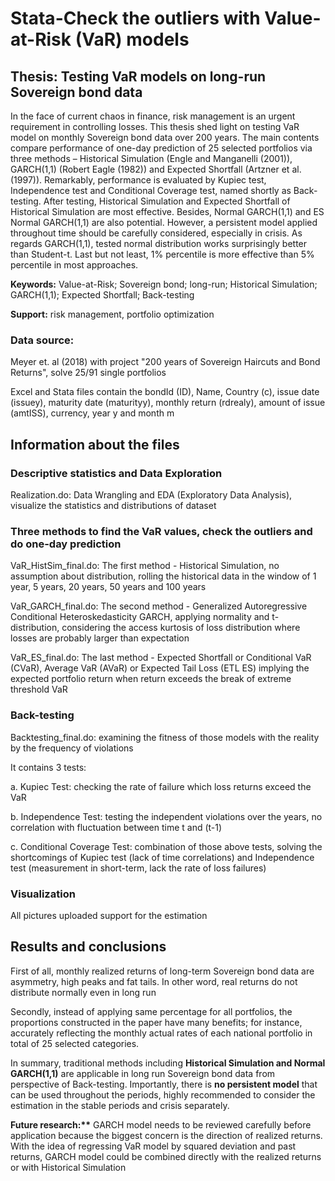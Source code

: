 # Stata-Check the outliers with Value-at-Risk (VaR) models
## Thesis: Testing VaR models on long-run Sovereign bond data
In the face of current chaos in finance, risk management is an urgent requirement in controlling losses. This thesis shed light on testing VaR model on monthly Sovereign bond data over 200 years. The main contents compare performance of one-day prediction of 25 selected portfolios via three methods – Historical Simulation (Engle and Manganelli (2001)), GARCH(1,1) (Robert Eagle (1982)) and Expected Shortfall (Artzner et al. (1997)). Remarkably, performance is evaluated by Kupiec test, Independence test and Conditional Coverage test, named shortly as Back-testing. After testing, Historical Simulation and Expected Shortfall of Historical Simulation are most effective. Besides, Normal GARCH(1,1) and ES Normal GARCH(1,1) are also potential. However, a persistent model applied throughout time should be carefully considered, especially in crisis. As regards GARCH(1,1), tested normal distribution works surprisingly better than Student-t. Last but not least, 1% percentile is more effective than 5% percentile in most approaches.

**Keywords:** Value-at-Risk; Sovereign bond; long-run; Historical Simulation; GARCH(1,1); Expected Shortfall; Back-testing

**Support:** risk management, portfolio optimization

### Data source: 
Meyer et. al (2018) with project "200 years of Sovereign Haircuts and Bond Returns", solve 25/91 single portfolios

Excel and Stata files contain the bondId (ID), Name, Country (c), issue date (issuey), maturity date (maturityy), monthly return (rdrealy), amount of issue (amtISS), currency, year y and month m

## Information about the files

### Descriptive statistics and Data Exploration

Realization.do: Data Wrangling and EDA (Exploratory Data Analysis), visualize the statistics and distributions of dataset

### Three methods to find the VaR values, check the outliers and do one-day prediction

VaR_HistSim_final.do: The first method - Historical Simulation, no assumption about distribution, rolling the historical data in the window of 1 year, 5 years, 20 years, 50 years and 100 years

VaR_GARCH_final.do: The second method - Generalized Autoregressive Conditional Heteroskedasticity GARCH, applying normality and t-distribution, considering the access kurtosis of loss distribution where losses are probably larger than expectation

VaR_ES_final.do: The last method - Expected Shortfall or Conditional VaR (CVaR), Average VaR (AVaR) or Expected Tail Loss (ETL ES) implying the expected portfolio return when return exceeds the break of extreme threshold VaR

### Back-testing

Backtesting_final.do: examining the fitness of those models with the reality by the frequency of violations

It contains 3 tests:

a.	Kupiec Test: checking the rate of failure which loss returns exceed the VaR 

b.	Independence Test: testing the independent violations over the years, no correlation with fluctuation between time t and (t-1)

c.	Conditional Coverage Test: combination of those above tests, solving the shortcomings of Kupiec test (lack of time correlations) and Independence test (measurement in short-term, lack the rate of loss failures)

### Visualization

All pictures uploaded support for the estimation

## Results and conclusions

First of all, monthly realized returns of long-term Sovereign bond data are asymmetry, high peaks and fat tails. In other word, real returns do not distribute normally even in long run

Secondly, instead of applying same percentage for all portfolios, the proportions constructed in the paper have many benefits; for instance, accurately reflecting the monthly actual rates of each national portfolio in total of 25 selected categories. 

In summary, traditional methods including **Historical Simulation and Normal GARCH(1,1)** are applicable in long run Sovereign bond data from perspective of Back-testing. Importantly, there is **no persistent model** that can be used throughout the periods, highly recommended to consider the estimation in the stable periods and crisis separately.

__Future research:**__ GARCH model needs to be reviewed carefully before application because the biggest concern is the direction of realized returns. With the idea of regressing VaR model by squared deviation and past returns, GARCH model could be combined directly with the realized returns or with Historical Simulation
